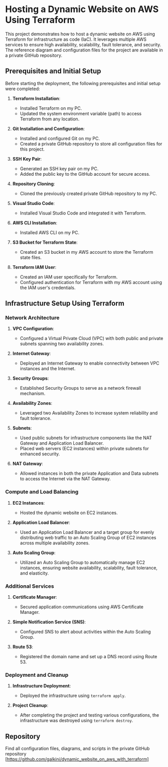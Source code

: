 # Hosting a Dynamic Website on AWS Using Terraform

This project demonstrates how to host a dynamic website on AWS using Terraform for infrastructure as code (IaC). It leverages multiple AWS services to ensure high availability, scalability, fault tolerance, and security. The reference diagram and configuration files for the project are available in a private GitHub repository.

## Prerequisites and Initial Setup

Before starting the deployment, the following prerequisites and initial setup were completed:

1. **Terraform Installation**:
   - Installed Terraform on my PC.
   - Updated the system environment variable (path) to access Terraform from any location.

2. **Git Installation and Configuration**:
   - Installed and configured Git on my PC.
   - Created a private GitHub repository to store all configuration files for this project.

3. **SSH Key Pair**:
   - Generated an SSH key pair on my PC.
   - Added the public key to the GitHub account for secure access.

4. **Repository Cloning**:
   - Cloned the previously created private GitHub repository to my PC.

5. **Visual Studio Code**:
   - Installed Visual Studio Code and integrated it with Terraform.

6. **AWS CLI Installation**:
   - Installed AWS CLI on my PC.

7. **S3 Bucket for Terraform State**:
   - Created an S3 bucket in my AWS account to store the Terraform state files.

8. **Terraform IAM User**:
   - Created an IAM user specifically for Terraform.
   - Configured authentication for Terraform with my AWS account using the IAM user's credentials.

## Infrastructure Setup Using Terraform

### Network Architecture

1. **VPC Configuration**:
   - Configured a Virtual Private Cloud (VPC) with both public and private subnets spanning two availability zones.

2. **Internet Gateway**:
   - Deployed an Internet Gateway to enable connectivity between VPC instances and the Internet.

3. **Security Groups**:
   - Established Security Groups to serve as a network firewall mechanism.

4. **Availability Zones**:
   - Leveraged two Availability Zones to increase system reliability and fault tolerance.

5. **Subnets**:
   - Used public subnets for infrastructure components like the NAT Gateway and Application Load Balancer.
   - Placed web servers (EC2 instances) within private subnets for enhanced security.

6. **NAT Gateway**:
   - Allowed instances in both the private Application and Data subnets to access the Internet via the NAT Gateway.

### Compute and Load Balancing

1. **EC2 Instances**:
   - Hosted the dynamic website on EC2 instances.

2. **Application Load Balancer**:
   - Used an Application Load Balancer and a target group for evenly distributing web traffic to an Auto Scaling Group of EC2 instances across multiple availability zones.

3. **Auto Scaling Group**:
   - Utilized an Auto Scaling Group to automatically manage EC2 instances, ensuring website availability, scalability, fault tolerance, and elasticity.

### Additional Services

1. **Certificate Manager**:
   - Secured application communications using AWS Certificate Manager.

2. **Simple Notification Service (SNS)**:
   - Configured SNS to alert about activities within the Auto Scaling Group.

3. **Route 53**:
   - Registered the domain name and set up a DNS record using Route 53.

### Deployment and Cleanup

1. **Infrastructure Deployment**:
   - Deployed the infrastructure using `terraform apply`.

2. **Project Cleanup**:
   - After completing the project and testing various configurations, the infrastructure was destroyed using `terraform destroy`.

## Repository

Find all configuration files, diagrams, and scripts in the private GitHub repository [https://github.com/galkini/dynamic_website_on_aws_with_terraform]
